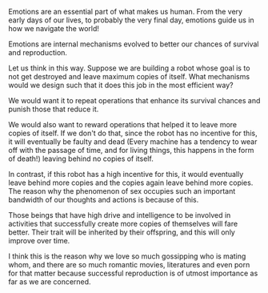 Emotions are an essential part of what makes us human. From the very early days of our lives, to probably the very final day, emotions guide us in how we navigate the world!

Emotions are internal mechanisms evolved to better our chances of survival and reproduction.

Let us think in this way. Suppose we are building a robot whose goal is to not get destroyed and leave maximum copies of itself. What mechanisms would we design such that it does this job in the most efficient way?

We would want it to repeat operations that enhance its survival chances and punish those that reduce it.

We would also want to reward operations that helped it to leave more copies of itself. If we don't do that, since the robot has no incentive for this, it will eventually be faulty and dead (Every machine has a tendency to wear off with the passage of time, and for living things, this happens in the form of death!) leaving behind no copies of itself.

In contrast, if this robot has a high incentive for this, it would eventually leave behind more copies and the copies again leave behind more copies. The reason why the phenomenon of sex occupies such an important bandwidth of our thoughts and actions is because of this. 

Those beings that have high drive and intelligence to be involved in activities that successfully create more copies of themselves will fare better. Their trait will be inherited by their offspring, and this will only improve over time.

I think this is the reason why we love so much gossipping who is mating whom, and there are so much romantic movies, literatures and even porn for that matter because successful reproduction is of utmost importance as far as we are concerned.
